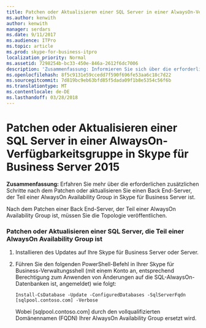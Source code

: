 ```yaml
---
title: Patchen oder Aktualisieren einer SQL Server in einer AlwaysOn-Verfügbarkeitsgruppe in Skype für Business Server 2015
ms.author: kenwith
author: kenwith
manager: serdars
ms.date: 9/11/2017
ms.audience: ITPro
ms.topic: article
ms.prod: skype-for-business-itpro
localization_priority: Normal
ms.assetid: 7298254b-bc33-450e-846a-2612f6dc7006
description: 'Zusammenfassung: Informieren Sie sich über die erforderlichen zusätzlichen Schritte nach dem Sie den Patch oder aktualisieren Sie einen Back End-Server, der Teil einer AlwaysOn Availability Group in Skype für Business Server ist.'
ms.openlocfilehash: 8f5c9131e59ccedd7f590f696fe53aa6c18c7d22
ms.sourcegitcommit: 7d819bc9eb63bfd85f5dada09f1b8e5354c56f6b
ms.translationtype: MT
ms.contentlocale: de-DE
ms.lasthandoff: 03/28/2018
---
```

# <a name="patch-or-update-a-sql-server-in-an-alwayson-availability-group-in-skype-for-business-server-2015"></a>Patchen oder Aktualisieren einer SQL Server in einer AlwaysOn-Verfügbarkeitsgruppe in Skype für Business Server 2015
 
**Zusammenfassung:** Erfahren Sie mehr über die erforderlichen zusätzlichen Schritte nach dem Patchen oder aktualisieren Sie einen Back End-Server, der Teil einer AlwaysOn Availability Group in Skype für Business Server ist.
  
Nach dem Patchen einer Back End-Server, der Teil einer AlwaysOn Availability Group ist, müssen Sie die Topologie veröffentlichen.
  
### <a name="patching-or-updating-a-sql-server-that-is-part-of-an-alwayson-availability-group"></a>Patchen oder Aktualisieren einer SQL Server, die Teil einer AlwaysOn Availability Group ist

1. Installieren des Updates auf Ihre Skype für Business Server oder Server.
    
2. Führen Sie den folgenden PowerShell-Befehl in Ihrer Skype für Business-Verwaltungsshell (mit einem Konto an, entsprechend Berechtigung zum Anwenden von Änderungen auf die SQL-AlwaysOn-Datenbanken ist, angemeldet) wie folgt:
    
    ```
    Install-CsDatabase -Update -ConfiguredDatabases -SqlServerFqdn [sqlpool.contoso.com] -Verbose
    ```

    Wobei [sqlpool.contoso.com] durch den vollqualifizierten Domänennamen (FQDN) Ihrer AlwaysOn Availability Group ersetzt wird.
    

